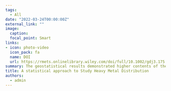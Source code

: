 ```yaml
---
tags:
  - All
date: "2022-03-24T00:00:00Z"
external_link: ""
image:
  caption: 
  focal_point: Smart
links:
- icon: photo-video
  icon_pack: fa
  name: DOI
  url: https://rmets.onlinelibrary.wiley.com/doi/full/10.1002/gdj3.175
summary: The geostatistical results demonstrated higher contents of the heavy metals in the south of the mine and in the vicinity of the mine tailings. It may be concluded from the results that the heavy metal contents of the area are impacted by anthropogenic and lithogenic factors..
title: A statistical approach to Study Heavy Metal Distribution
authors: 
  - admin
---
```

